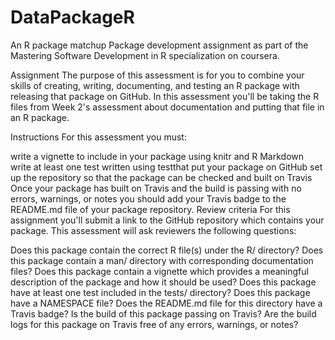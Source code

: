 # DataPackageR
An R package
matchup
Package development assignment as part of the Mastering Software Development in R specialization on coursera.

Assignment
The purpose of this assessment is for you to combine your skills of creating, writing, documenting, and testing an R package with releasing that package on GitHub. In this assessment you'll be taking the R files from Week 2's assessment about documentation and putting that file in an R package.

Instructions
For this assessment you must:

write a vignette to include in your package using knitr and R Markdown
write at least one test written using testthat put your package on GitHub
set up the repository so that the package can be checked and built on Travis
Once your package has built on Travis and the build is passing with no errors, warnings, or notes you should add your Travis badge to the README.md file of your package repository.
Review criteria
For this assignment you'll submit a link to the GitHub repository which contains your package. This assessment will ask reviewers the following questions:

Does this package contain the correct R file(s) under the R/ directory?
Does this package contain a man/ directory with corresponding documentation files?
Does this package contain a vignette which provides a meaningful description of the package and how it should be used?
Does this package have at least one test included in the tests/ directory?
Does this package have a NAMESPACE file?
Does the README.md file for this directory have a Travis badge?
Is the build of this package passing on Travis?
Are the build logs for this package on Travis free of any errors, warnings, or notes?
